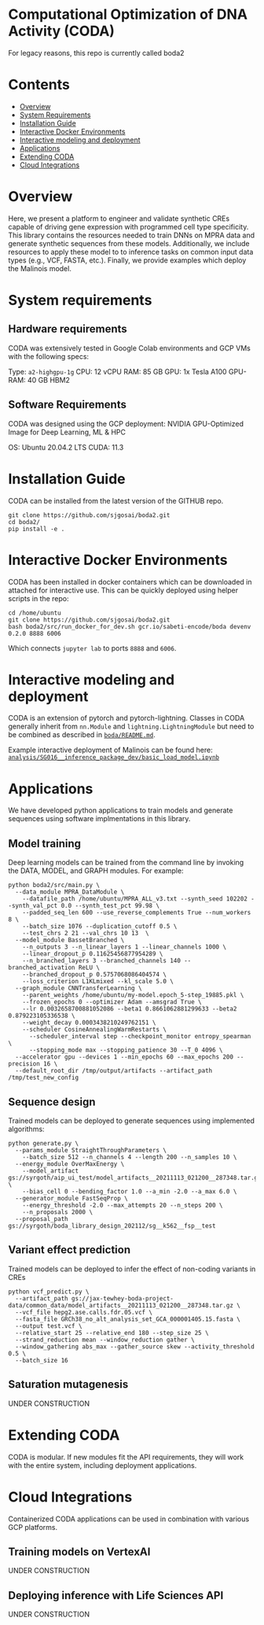 # Computational Optimization of DNA Activity (CODA)
For legacy reasons, this repo is currently called boda2

# Contents

- [Overview](#overview)
- [System Requirements](#system-requirements)
- [Installation Guide](#installation-guide)
- [Interactive Docker Environments](#interactive-docker-environments)
- [Interactive modeling and deployment](#interactive-modeling-and-deployment)
- [Applications](#applications)
- [Extending CODA](#extending-coda)
- [Cloud Integrations](#cloud-integrations)

# Overview
Here, we present a platform to engineer and validate synthetic CREs capable of driving gene expression
with programmed cell type specificity. This library contains the resources needed to train DNNs on MPRA data and generate synthetic sequences from these models. Additionally, we include resources to apply these model to to inference tasks on common input data types (e.g., VCF, FASTA, etc.). Finally, we provide examples which deploy the Malinois model.

# System requirements
## Hardware requirements
CODA was extensively tested in Google Colab environments and GCP VMs with the following specs:

Type: `a2-highgpu-1g`
CPU: 12 vCPU
RAM: 85 GB
GPU: 1x Tesla A100
GPU-RAM: 40 GB HBM2

## Software Requirements
CODA was designed using the GCP deployment: NVIDIA GPU-Optimized Image for Deep Learning, ML & HPC

OS: Ubuntu 20.04.2 LTS
CUDA: 11.3

# Installation Guide
CODA can be installed from the latest version of the GITHUB repo.
```
git clone https://github.com/sjgosai/boda2.git
cd boda2/
pip install -e .
```

# Interactive Docker Environments
CODA has been installed in docker containers which can be downloaded in attached for interactive use. This can be quickly deployed using helper scripts in the repo:
```
cd /home/ubuntu
git clone https://github.com/sjgosai/boda2.git
bash boda2/src/run_docker_for_dev.sh gcr.io/sabeti-encode/boda devenv 0.2.0 8888 6006
```
Which connects `jupyter lab` to ports `8888` and `6006`.

# Interactive modeling and deployment
CODA is an extension of pytorch and pytorch-lightning. Classes in CODA generally inherit from `nn.Module` and `lightning.LightningModule` but need to be combined as described in [`boda/README.md`](boda/README.md).

Example interactive deployment of Malinois can be found here: [`analysis/SG016__inference_package_dev/basic_load_model.ipynb`](analysis/SG016__inference_package_dev/basic_load_model.ipynb)

# Applications
We have developed python applications to train models and generate sequences using software implmentations in this library.

## Model training
Deep learning models can be trained from the command line by invoking the DATA, MODEL, and GRAPH modules. For example:
```
python boda2/src/main.py \
  --data_module MPRA_DataModule \
    --datafile_path /home/ubuntu/MPRA_ALL_v3.txt --synth_seed 102202 --synth_val_pct 0.0 --synth_test_pct 99.98 \
    --padded_seq_len 600 --use_reverse_complements True --num_workers 8 \
    --batch_size 1076 --duplication_cutoff 0.5 \
    --test_chrs 2 21 --val_chrs 10 13  \
  --model_module BassetBranched \
    --n_outputs 3 --n_linear_layers 1 --linear_channels 1000 \
    --linear_dropout_p 0.11625456877954289 \
    --n_branched_layers 3 --branched_channels 140 --branched_activation ReLU \
    --branched_dropout_p 0.5757068086404574 \
    --loss_criterion L1KLmixed --kl_scale 5.0 \
  --graph_module CNNTransferLearning \
    --parent_weights /home/ubuntu/my-model.epoch_5-step_19885.pkl \
    --frozen_epochs 0 --optimizer Adam --amsgrad True \
    --lr 0.0032658700881052086 --beta1 0.8661062881299633 --beta2 0.879223105336538 \
    --weight_decay 0.0003438210249762151 \
    --scheduler CosineAnnealingWarmRestarts \
      --scheduler_interval step --checkpoint_monitor entropy_spearman \
      --stopping_mode max --stopping_patience 30 --T_0 4096 \
  --accelerator gpu --devices 1 --min_epochs 60 --max_epochs 200 --precision 16 \
  --default_root_dir /tmp/output/artifacts --artifact_path /tmp/test_new_config
```

## Sequence design
Trained models can be deployed to generate sequences using implemented algorithms:
```
python generate.py \
  --params_module StraightThroughParameters \
    --batch_size 512 --n_channels 4 --length 200 --n_samples 10 \
  --energy_module OverMaxEnergy \
    --model_artifact gs://syrgoth/aip_ui_test/model_artifacts__20211113_021200__287348.tar.gz \
    --bias_cell 0 --bending_factor 1.0 --a_min -2.0 --a_max 6.0 \
  --generator_module FastSeqProp \
    --energy_threshold -2.0 --max_attempts 20 --n_steps 200 \
    --n_proposals 2000 \
  --proposal_path gs://syrgoth/boda_library_design_202112/sg__k562__fsp__test
```

## Variant effect prediction
Trained models can be deployed to infer the effect of non-coding variants in CREs
```
python vcf_predict.py \
  --artifact_path gs://jax-tewhey-boda-project-data/common_data/model_artifacts__20211113_021200__287348.tar.gz \
  --vcf_file hepg2.ase.calls.fdr.05.vcf \
  --fasta_file GRCh38_no_alt_analysis_set_GCA_000001405.15.fasta \
  --output test.vcf \
  --relative_start 25 --relative_end 180 --step_size 25 \
  --strand_reduction mean --window_reduction gather \
  --window_gathering abs_max --gather_source skew --activity_threshold 0.5 \
  --batch_size 16
```

## Saturation mutagenesis
UNDER CONSTRUCTION

# Extending CODA
CODA is modular. If new modules fit the API requirements, they will work with the entire system, including deployment applications.

# Cloud Integrations
Containerized CODA applications can be used in combination with various GCP platforms.

## Training models on VertexAI
UNDER CONSTRUCTION

## Deploying inference with Life Sciences API
UNDER CONSTRUCTION
